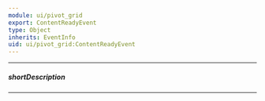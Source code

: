```yaml
---
module: ui/pivot_grid
export: ContentReadyEvent
type: Object
inherits: EventInfo
uid: ui/pivot_grid:ContentReadyEvent
---
```

---
##### shortDescription
<!-- Description goes here -->

---
<!-- Description goes here -->